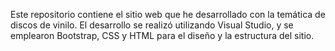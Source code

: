 Este repositorio contiene el sitio web que he desarrollado con la temática de discos de vinilo. El desarrollo se realizó 
utilizando Visual Studio, y se emplearon Bootstrap, CSS y HTML para el diseño y la estructura del sitio.
